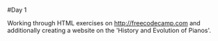 #Day 1

Working through HTML exercises on http://freecodecamp.com and additionally creating a website on the 'History and Evolution of Pianos'.

